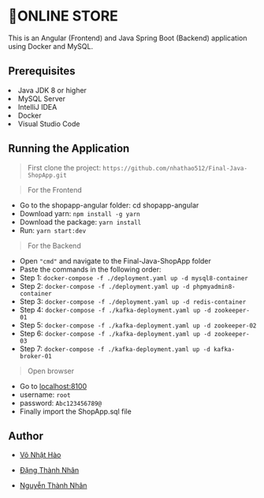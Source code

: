 # 🛒ONLINE STORE

<p>This is an Angular (Frontend) and Java Spring Boot (Backend) application using Docker and MySQL.</p>

## Prerequisites

<li>Java JDK 8 or higher</li>
<li>MySQL Server</li>
<li>IntelliJ IDEA</li>
<li>Docker</li>
<li>Visual Studio Code</li>

## Running the Application

> First clone the project: `https://github.com/nhathao512/Final-Java-ShopApp.git`

> For the Frontend

* Go to the shopapp-angular folder: cd shopapp-angular
* Download yarn: ```npm install -g yarn```
* Download the package: ```yarn install```
* Run: ```yarn start:dev```

> For the Backend

* Open `"cmd"` and navigate to the Final-Java-ShopApp folder
* Paste the commands in the following order:
* Step 1: `docker-compose -f ./deployment.yaml up -d mysql8-container`
* Step 2: `docker-compose -f ./deployment.yaml up -d phpmyadmin8-container`
* Step 3: `docker-compose -f ./deployment.yaml up -d redis-container`
* Step 4: `docker-compose -f ./kafka-deployment.yaml up -d zookeeper-01`
* Step 5: `docker-compose -f ./kafka-deployment.yaml up -d zookeeper-02`
* Step 6: `docker-compose -f ./kafka-deployment.yaml up -d zookeeper-03`
* Step 7: `docker-compose -f ./kafka-deployment.yaml up -d kafka-broker-01`

> Open browser
* Go to [localhost:8100](https://localhost:8100)
* username: `root`
* password: `Abc123456789@`
* Finally import the ShopApp.sql file

## Author
* [Võ Nhật Hào](https://github.com/nhathao512)

* [Đặng Thành Nhân](https://github.com/nhandang02)

* [Nguyễn Thành Nhân](https://github.com/thanhnhanzxc)
